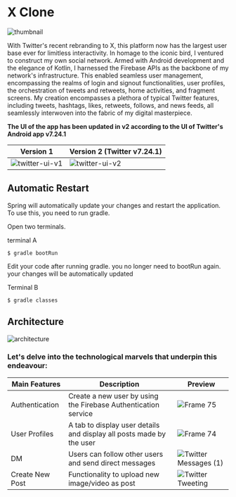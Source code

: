 # X Clone
![thumbnail](https://github.com/Chevinjeon/TwitterClone/assets/109643560/bdf7c576-360d-4500-bb69-e75b22627c29)

With Twitter's recent rebranding to X, this platform now has the largest user base ever for limitless interactivity.
In homage to the iconic bird, I ventured to construct my own social network. Armed with Android development and the elegance of Kotlin, I harnessed the Firebase APIs as the backbone of my network's infrastructure. This enabled seamless user management, encompassing the realms of login and signout functionalities, user profiles, the orchestration of tweets and retweets, home activities, and fragment screens. My creation encompasses a plethora of typical Twitter features, including tweets, hashtags, likes, retweets, follows, and news feeds, all seamlessly interwoven into the fabric of my digital masterpiece.


**The UI of the app has been updated in v2 according to the UI of Twitter's Android app v7.24.1**

| Version 1  | Version 2 (Twitter v7.24.1) |
| -------------  | -------------|
| ![twitter-ui-v1](https://github.com/Chevinjeon/TwitterClone/assets/109643560/1c51b600-ab46-42f1-a658-d7bb1693b3af) |  ![twitter-ui-v2](https://github.com/Chevinjeon/TwitterClone/assets/109643560/881157d4-0499-4272-838a-b72f663697c1) |


## Automatic Restart
Spring will automatically update your changes and restart the application. To use this, you need to run gradle.

Open two terminals.

terminal A
```
$ gradle bootRun
```
Edit your code after running gradle. you no longer need to bootRun again. your changes will be automatically updated

Terminal B
```
$ gradle classes
```




## Architecture

![architecture](https://github.com/Chevinjeon/TwitterClone/assets/109643560/6285c64e-8032-4f08-be49-8d9c644830a0)


### Let's delve into the technological marvels that underpin this endeavour:
| Main Features  | Description  |  Preview  | 
| -------------  | -------------| ------------- |
| Authentication | Create a new user by using the Firebase Authentication service  | ![Frame 75](https://github.com/Chevinjeon/TwitterClone/assets/109643560/2b9923d8-083d-412a-bb6d-2b62c05552bd) |
| User Profiles   | A tab to display user details and display all posts made by the user  | ![Frame 74](https://github.com/Chevinjeon/TwitterClone/assets/109643560/4d10897d-952a-4a9f-b55a-41a8966f15f4) |
| DM | Users can follow other users and send direct messages | ![Twitter Messages (1)](https://github.com/Chevinjeon/TwitterClone/assets/109643560/3bc5457a-8205-4506-95b6-81a548ebb789) |
| Create New Post | Functionality to upload new image/video as post |![Twitter Tweeting](https://github.com/Chevinjeon/TwitterClone/assets/109643560/8421ac05-1f8d-4bdd-a40c-80d7f7148e28) |

